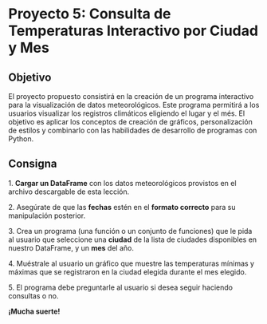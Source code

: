 # Proyecto 5: Consulta de Temperaturas Interactivo por Ciudad y Mes

## Objetivo

El proyecto propuesto consistirá en la creación de un programa interactivo para la visualización de datos meteorológicos. Este programa permitirá a los usuarios visualizar los registros climáticos eligiendo el lugar y el més. El objetivo es aplicar los conceptos de creación de gráficos, personalización de estilos y combinarlo con las habilidades de desarrollo de programas con Python.

## Consigna

1\. **Cargar un DataFrame** con los datos meteorológicos provistos en el archivo descargable de esta lección.

2\. Asegúrate de que las **fechas** estén en el **formato correcto** para su manipulación posterior.

3\. Crea un programa (una función o un conjunto de funciones) que le pida al usuario que seleccione una **ciudad** de la lista de ciudades disponibles en nuestro DataFrame, y un **mes** del año.

4\. Muéstrale al usuario un gráfico que muestre las temperaturas mínimas y máximas que se registraron en la ciudad elegida durante el mes elegido.

5\. El programa debe preguntarle al usuario si desea seguir haciendo consultas o no.

**¡Mucha suerte!**
